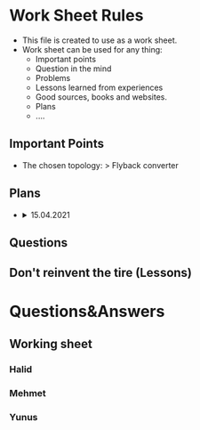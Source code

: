 # Work Sheet Rules
* This file is created to use as a work sheet.
* Work sheet can be used for any thing:
  * Important points
  * Question in the mind
  * Problems
  * Lessons learned from experiences
  * Good sources, books and websites.
  * Plans
  * ....

## Important Points
- The chosen topology: > Flyback converter
## Plans

- <details>
  <summary>15.04.2021</summary>
  <markdown>
   - Flyback converter controllers have been researching 
  </markdown>
</details>

## Questions

## Don't reinvent the tire (Lessons)

# Questions&Answers


## Working sheet
### Halid
### Mehmet
### Yunus
